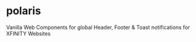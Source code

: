 # polaris
Vanilla Web Components for global Header, Footer &amp; Toast notifications for XFINITY Websites
